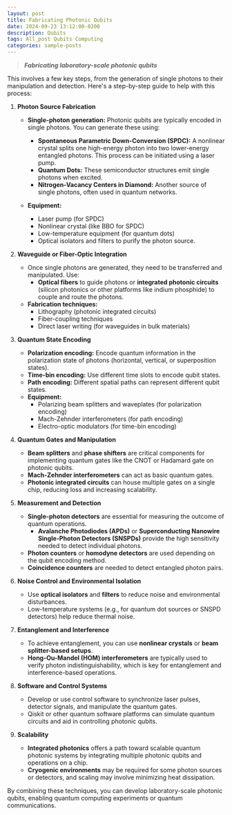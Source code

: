 ```yaml
---
layout: post
title: Fabricating Photonic Qubits
date: 2024-09-23 13:12:00-0200
description: Qubits
tags: All_post Qubits Computing
categories: sample-posts
---
```


> ***Fabricating laboratory-scale photonic qubits***

This involves a few key steps, from the generation of single photons to their manipulation and detection. Here's a step-by-step guide to help with this process:

1. **Photon Source Fabrication**
   - **Single-photon generation:** Photonic qubits are typically encoded in single photons. You can generate these using:
     - **Spontaneous Parametric Down-Conversion (SPDC):** A nonlinear crystal splits one high-energy photon into two lower-energy entangled photons. This process can be initiated using a laser pump.
     - **Quantum Dots:** These semiconductor structures emit single photons when excited.
     - **Nitrogen-Vacancy Centers in Diamond:** Another source of single photons, often used in quantum networks.

   - **Equipment:**
     - Laser pump (for SPDC)
     - Nonlinear crystal (like BBO for SPDC)
     - Low-temperature equipment (for quantum dots)
     - Optical isolators and filters to purify the photon source.

2. **Waveguide or Fiber-Optic Integration**
   - Once single photons are generated, they need to be transferred and manipulated. Use:
     - **Optical fibers** to guide photons or **integrated photonic circuits** (silicon photonics or other platforms like indium phosphide) to couple and route the photons.
   - **Fabrication techniques:**
     - Lithography (photonic integrated circuits)
     - Fiber-coupling techniques
     - Direct laser writing (for waveguides in bulk materials)

3. **Quantum State Encoding**
   - **Polarization encoding:** Encode quantum information in the polarization state of photons (horizontal, vertical, or superposition states).
   - **Time-bin encoding:** Use different time slots to encode qubit states.
   - **Path encoding:** Different spatial paths can represent different qubit states.
   - **Equipment:**
     - Polarizing beam splitters and waveplates (for polarization encoding)
     - Mach-Zehnder interferometers (for path encoding)
     - Electro-optic modulators (for time-bin encoding)

4. **Quantum Gates and Manipulation**
   - **Beam splitters** and **phase shifters** are critical components for implementing quantum gates like the CNOT or Hadamard gate on photonic qubits.
   - **Mach-Zehnder interferometers** can act as basic quantum gates.
   - **Photonic integrated circuits** can house multiple gates on a single chip, reducing loss and increasing scalability.

5. **Measurement and Detection**
   - **Single-photon detectors** are essential for measuring the outcome of quantum operations.
     - **Avalanche Photodiodes (APDs)** or **Superconducting Nanowire Single-Photon Detectors (SNSPDs)** provide the high sensitivity needed to detect individual photons.
   - **Photon counters** or **homodyne detectors** are used depending on the qubit encoding method.
   - **Coincidence counters** are needed to detect entangled photon pairs.

6. **Noise Control and Environmental Isolation**
   - Use **optical isolators** and **filters** to reduce noise and environmental disturbances.
   - Low-temperature systems (e.g., for quantum dot sources or SNSPD detectors) help reduce thermal noise.

7. **Entanglement and Interference**
   - To achieve entanglement, you can use **nonlinear crystals** or **beam splitter-based setups**.
   - **Hong-Ou-Mandel (HOM) interferometers** are typically used to verify photon indistinguishability, which is key for entanglement and interference-based operations.

8. **Software and Control Systems**
   - Develop or use control software to synchronize laser pulses, detector signals, and manipulate the quantum gates.
   - Qiskit or other quantum software platforms can simulate quantum circuits and aid in controlling photonic qubits.

9. **Scalability**
   - **Integrated photonics** offers a path toward scalable quantum photonic systems by integrating multiple photonic qubits and operations on a chip.
   - **Cryogenic environments** may be required for some photon sources or detectors, and scaling may involve minimizing heat dissipation.

By combining these techniques, you can develop laboratory-scale photonic qubits, enabling quantum computing experiments or quantum communications.
